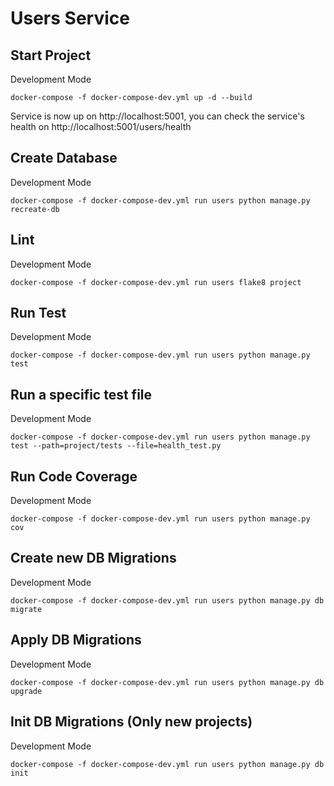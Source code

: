 # Users Service

## Start Project
Development Mode
```
docker-compose -f docker-compose-dev.yml up -d --build
```
Service is now up on http://localhost:5001, you can check the service's health on http://localhost:5001/users/health

## Create Database
Development Mode
```
docker-compose -f docker-compose-dev.yml run users python manage.py recreate-db
```

## Lint
Development Mode
```
docker-compose -f docker-compose-dev.yml run users flake8 project
```

## Run Test
Development Mode
```
docker-compose -f docker-compose-dev.yml run users python manage.py test
```

## Run a specific test file
Development Mode
```
docker-compose -f docker-compose-dev.yml run users python manage.py test --path=project/tests --file=health_test.py
```

## Run Code Coverage
Development Mode
```
docker-compose -f docker-compose-dev.yml run users python manage.py cov
```

## Create new DB Migrations
Development Mode
```
docker-compose -f docker-compose-dev.yml run users python manage.py db migrate
```

## Apply DB Migrations
Development Mode
```
docker-compose -f docker-compose-dev.yml run users python manage.py db upgrade
```

## Init DB Migrations (Only new projects)
Development Mode
```
docker-compose -f docker-compose-dev.yml run users python manage.py db init
```
